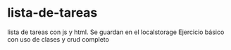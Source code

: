 # lista-de-tareas
lista de tareas con js y html. Se guardan en el localstorage
Ejercicio básico con uso de clases y crud completo
